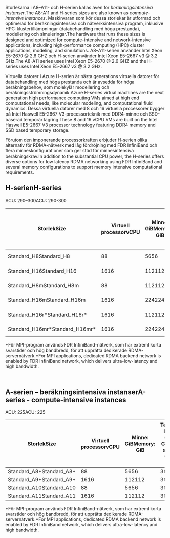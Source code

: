 <!-- A-series - compute-intensive instances, H-series -->

<span data-ttu-id="ac3ba-101">Storlekarna i A8–A11- och H-serien kallas även för *beräkningsintensiva instanser*.</span><span class="sxs-lookup"><span data-stu-id="ac3ba-101">The A8-A11 and H-series sizes are also known as *compute-intensive instances*.</span></span> <span data-ttu-id="ac3ba-102">Maskinvaran som kör dessa storlekar är utformad och optimerad för beräkningsintensiva och nätverksintensiva program, inklusive HPC-klustertillämpningar (databehandling med höga prestanda), modellering och simuleringar.</span><span class="sxs-lookup"><span data-stu-id="ac3ba-102">The hardware that runs these sizes is designed and optimized for compute-intensive and network-intensive applications, including high-performance computing (HPC) cluster applications, modeling, and simulations.</span></span> <span data-ttu-id="ac3ba-103">A8–A11-serien använder Intel Xeon E5-2670 @ 2,6 GHZ och H-serien använder Intel Xeon E5-2667 v3 @ 3,2 GHz.</span><span class="sxs-lookup"><span data-stu-id="ac3ba-103">The A8-A11 series uses Intel Xeon E5-2670 @ 2.6 GHZ and the H-series uses Intel Xeon E5-2667 v3 @ 3.2 GHz.</span></span> 

<span data-ttu-id="ac3ba-104">Virtuella datorer i Azure H-serien är nästa generations virtuella datorer för databehandling med höga prestanda och är avsedda för höga beräkningsbehov, som molekylär modellering och beräkningsströmningsdynamik.</span><span class="sxs-lookup"><span data-stu-id="ac3ba-104">Azure H-series virtual machines are the next generation high performance computing VMs aimed at high end computational needs, like molecular modeling, and computational fluid dynamics.</span></span> <span data-ttu-id="ac3ba-105">Dessa virtuella datorer med 8 och 16 virtuella processorer bygger på Intel Haswell E5-2667 V3-processorteknik med DDR4-minne och SSD-baserad temporär lagring.</span><span class="sxs-lookup"><span data-stu-id="ac3ba-105">These 8 and 16 vCPU VMs are built on the Intel Haswell E5-2667 V3 processor technology featuring DDR4 memory and SSD based temporary storage.</span></span> 

<span data-ttu-id="ac3ba-106">Förutom den imponerande processorkraften erbjuder H-serien olika alternativ för RDMA-nätverk med låg fördröjning med FDR InfiniBand och flera minneskonfigurationer som ger stöd för minnesintensiva beräkningskrav.</span><span class="sxs-lookup"><span data-stu-id="ac3ba-106">In addition to the substantial CPU power, the H-series offers diverse options for low latency RDMA networking using FDR InfiniBand and several memory configurations to support memory intensive computational requirements.</span></span>



## <a name="h-series"></a><span data-ttu-id="ac3ba-107">H-serien</span><span class="sxs-lookup"><span data-stu-id="ac3ba-107">H-series</span></span>

<span data-ttu-id="ac3ba-108">ACU: 290–300</span><span class="sxs-lookup"><span data-stu-id="ac3ba-108">ACU: 290-300</span></span>

| <span data-ttu-id="ac3ba-109">Storlek</span><span class="sxs-lookup"><span data-stu-id="ac3ba-109">Size</span></span> | <span data-ttu-id="ac3ba-110">Virtuell processor</span><span class="sxs-lookup"><span data-stu-id="ac3ba-110">vCPU</span></span> | <span data-ttu-id="ac3ba-111">Minne: GiB</span><span class="sxs-lookup"><span data-stu-id="ac3ba-111">Memory: GiB</span></span> | <span data-ttu-id="ac3ba-112">Temporär lagring (SSD) GiB</span><span class="sxs-lookup"><span data-stu-id="ac3ba-112">Temp storage (SSD) GiB</span></span> | <span data-ttu-id="ac3ba-113">Maximalt antal datadiskar</span><span class="sxs-lookup"><span data-stu-id="ac3ba-113">Max data disks</span></span> | <span data-ttu-id="ac3ba-114">Maximalt diskgenomflöde: IOPS</span><span class="sxs-lookup"><span data-stu-id="ac3ba-114">Max disk throughput: IOPS</span></span> | <span data-ttu-id="ac3ba-115">Maximalt antal nätverkskort</span><span class="sxs-lookup"><span data-stu-id="ac3ba-115">Max NICs</span></span> |
| --- | --- | --- | --- | --- | --- | --- |
| <span data-ttu-id="ac3ba-116">Standard_H8</span><span class="sxs-lookup"><span data-stu-id="ac3ba-116">Standard_H8</span></span> |<span data-ttu-id="ac3ba-117">8</span><span class="sxs-lookup"><span data-stu-id="ac3ba-117">8</span></span> |<span data-ttu-id="ac3ba-118">56</span><span class="sxs-lookup"><span data-stu-id="ac3ba-118">56</span></span> |<span data-ttu-id="ac3ba-119">1000</span><span class="sxs-lookup"><span data-stu-id="ac3ba-119">1000</span></span> |<span data-ttu-id="ac3ba-120">16</span><span class="sxs-lookup"><span data-stu-id="ac3ba-120">16</span></span> |<span data-ttu-id="ac3ba-121">16 × 500</span><span class="sxs-lookup"><span data-stu-id="ac3ba-121">16 x 500</span></span> |<span data-ttu-id="ac3ba-122">2</span><span class="sxs-lookup"><span data-stu-id="ac3ba-122">2</span></span>  |
| <span data-ttu-id="ac3ba-123">Standard_H16</span><span class="sxs-lookup"><span data-stu-id="ac3ba-123">Standard_H16</span></span> |<span data-ttu-id="ac3ba-124">16</span><span class="sxs-lookup"><span data-stu-id="ac3ba-124">16</span></span> |<span data-ttu-id="ac3ba-125">112</span><span class="sxs-lookup"><span data-stu-id="ac3ba-125">112</span></span> |<span data-ttu-id="ac3ba-126">2000</span><span class="sxs-lookup"><span data-stu-id="ac3ba-126">2000</span></span> |<span data-ttu-id="ac3ba-127">32</span><span class="sxs-lookup"><span data-stu-id="ac3ba-127">32</span></span> |<span data-ttu-id="ac3ba-128">32 × 500</span><span class="sxs-lookup"><span data-stu-id="ac3ba-128">32 x 500</span></span> |<span data-ttu-id="ac3ba-129">4</span><span class="sxs-lookup"><span data-stu-id="ac3ba-129">4</span></span> |
| <span data-ttu-id="ac3ba-130">Standard_H8m</span><span class="sxs-lookup"><span data-stu-id="ac3ba-130">Standard_H8m</span></span> |<span data-ttu-id="ac3ba-131">8</span><span class="sxs-lookup"><span data-stu-id="ac3ba-131">8</span></span> |<span data-ttu-id="ac3ba-132">112</span><span class="sxs-lookup"><span data-stu-id="ac3ba-132">112</span></span> |<span data-ttu-id="ac3ba-133">1000</span><span class="sxs-lookup"><span data-stu-id="ac3ba-133">1000</span></span> |<span data-ttu-id="ac3ba-134">16</span><span class="sxs-lookup"><span data-stu-id="ac3ba-134">16</span></span> |<span data-ttu-id="ac3ba-135">16 × 500</span><span class="sxs-lookup"><span data-stu-id="ac3ba-135">16 x 500</span></span> |<span data-ttu-id="ac3ba-136">2</span><span class="sxs-lookup"><span data-stu-id="ac3ba-136">2</span></span>  |
| <span data-ttu-id="ac3ba-137">Standard_H16m</span><span class="sxs-lookup"><span data-stu-id="ac3ba-137">Standard_H16m</span></span> |<span data-ttu-id="ac3ba-138">16</span><span class="sxs-lookup"><span data-stu-id="ac3ba-138">16</span></span> |<span data-ttu-id="ac3ba-139">224</span><span class="sxs-lookup"><span data-stu-id="ac3ba-139">224</span></span> |<span data-ttu-id="ac3ba-140">2000</span><span class="sxs-lookup"><span data-stu-id="ac3ba-140">2000</span></span> |<span data-ttu-id="ac3ba-141">32</span><span class="sxs-lookup"><span data-stu-id="ac3ba-141">32</span></span> |<span data-ttu-id="ac3ba-142">32 × 500</span><span class="sxs-lookup"><span data-stu-id="ac3ba-142">32 x 500</span></span> |<span data-ttu-id="ac3ba-143">4</span><span class="sxs-lookup"><span data-stu-id="ac3ba-143">4</span></span>  |
| <span data-ttu-id="ac3ba-144">Standard_H16r*</span><span class="sxs-lookup"><span data-stu-id="ac3ba-144">Standard_H16r*</span></span> |<span data-ttu-id="ac3ba-145">16</span><span class="sxs-lookup"><span data-stu-id="ac3ba-145">16</span></span> |<span data-ttu-id="ac3ba-146">112</span><span class="sxs-lookup"><span data-stu-id="ac3ba-146">112</span></span> |<span data-ttu-id="ac3ba-147">2000</span><span class="sxs-lookup"><span data-stu-id="ac3ba-147">2000</span></span> |<span data-ttu-id="ac3ba-148">32</span><span class="sxs-lookup"><span data-stu-id="ac3ba-148">32</span></span> |<span data-ttu-id="ac3ba-149">32 × 500</span><span class="sxs-lookup"><span data-stu-id="ac3ba-149">32 x 500</span></span> |<span data-ttu-id="ac3ba-150">4</span><span class="sxs-lookup"><span data-stu-id="ac3ba-150">4</span></span>  |
| <span data-ttu-id="ac3ba-151">Standard_H16mr*</span><span class="sxs-lookup"><span data-stu-id="ac3ba-151">Standard_H16mr*</span></span> |<span data-ttu-id="ac3ba-152">16</span><span class="sxs-lookup"><span data-stu-id="ac3ba-152">16</span></span> |<span data-ttu-id="ac3ba-153">224</span><span class="sxs-lookup"><span data-stu-id="ac3ba-153">224</span></span> |<span data-ttu-id="ac3ba-154">2000</span><span class="sxs-lookup"><span data-stu-id="ac3ba-154">2000</span></span> |<span data-ttu-id="ac3ba-155">32</span><span class="sxs-lookup"><span data-stu-id="ac3ba-155">32</span></span> |<span data-ttu-id="ac3ba-156">32 × 500</span><span class="sxs-lookup"><span data-stu-id="ac3ba-156">32 x 500</span></span> |<span data-ttu-id="ac3ba-157">4</span><span class="sxs-lookup"><span data-stu-id="ac3ba-157">4</span></span> |

<span data-ttu-id="ac3ba-158">*För MPI-program används FDR InfiniBand-nätverk, som har extremt korta svarstider och hög bandbredd, för att upprätta dedikerade RDMA-servernätverk.</span><span class="sxs-lookup"><span data-stu-id="ac3ba-158">*For MPI applications, dedicated RDMA backend network is enabled by FDR InfiniBand network, which delivers ultra-low-latency and high bandwidth.</span></span>

<br>



## <a name="a-series---compute-intensive-instances"></a><span data-ttu-id="ac3ba-159">A-serien – beräkningsintensiva instanser</span><span class="sxs-lookup"><span data-stu-id="ac3ba-159">A-series - compute-intensive instances</span></span>

<span data-ttu-id="ac3ba-160">ACU: 225</span><span class="sxs-lookup"><span data-stu-id="ac3ba-160">ACU: 225</span></span>

| <span data-ttu-id="ac3ba-161">Storlek</span><span class="sxs-lookup"><span data-stu-id="ac3ba-161">Size</span></span> | <span data-ttu-id="ac3ba-162">Virtuell processor</span><span class="sxs-lookup"><span data-stu-id="ac3ba-162">vCPU</span></span> | <span data-ttu-id="ac3ba-163">Minne: GiB</span><span class="sxs-lookup"><span data-stu-id="ac3ba-163">Memory: GiB</span></span> | <span data-ttu-id="ac3ba-164">Temporär lagring (HDD): GiB</span><span class="sxs-lookup"><span data-stu-id="ac3ba-164">Temp storage (HDD): GiB</span></span> | <span data-ttu-id="ac3ba-165">Maximalt antal datadiskar</span><span class="sxs-lookup"><span data-stu-id="ac3ba-165">Max data disks</span></span> | <span data-ttu-id="ac3ba-166">Maximalt diskgenomflöde: IOPS</span><span class="sxs-lookup"><span data-stu-id="ac3ba-166">Max data disk throughput: IOPS</span></span> | <span data-ttu-id="ac3ba-167">Maximalt antal nätverkskort</span><span class="sxs-lookup"><span data-stu-id="ac3ba-167">Max NICs</span></span>|
| --- | --- | --- | --- | --- | --- | --- |
| <span data-ttu-id="ac3ba-168">Standard_A8*</span><span class="sxs-lookup"><span data-stu-id="ac3ba-168">Standard_A8*</span></span> |<span data-ttu-id="ac3ba-169">8</span><span class="sxs-lookup"><span data-stu-id="ac3ba-169">8</span></span> |<span data-ttu-id="ac3ba-170">56</span><span class="sxs-lookup"><span data-stu-id="ac3ba-170">56</span></span> |<span data-ttu-id="ac3ba-171">382</span><span class="sxs-lookup"><span data-stu-id="ac3ba-171">382</span></span> |<span data-ttu-id="ac3ba-172">16</span><span class="sxs-lookup"><span data-stu-id="ac3ba-172">16</span></span> |<span data-ttu-id="ac3ba-173">16 × 500</span><span class="sxs-lookup"><span data-stu-id="ac3ba-173">16x500</span></span> |<span data-ttu-id="ac3ba-174">2</span><span class="sxs-lookup"><span data-stu-id="ac3ba-174">2</span></span> |
| <span data-ttu-id="ac3ba-175">Standard_A9*</span><span class="sxs-lookup"><span data-stu-id="ac3ba-175">Standard_A9*</span></span> |<span data-ttu-id="ac3ba-176">16</span><span class="sxs-lookup"><span data-stu-id="ac3ba-176">16</span></span> |<span data-ttu-id="ac3ba-177">112</span><span class="sxs-lookup"><span data-stu-id="ac3ba-177">112</span></span> |<span data-ttu-id="ac3ba-178">382</span><span class="sxs-lookup"><span data-stu-id="ac3ba-178">382</span></span> |<span data-ttu-id="ac3ba-179">16</span><span class="sxs-lookup"><span data-stu-id="ac3ba-179">16</span></span> |<span data-ttu-id="ac3ba-180">16 × 500</span><span class="sxs-lookup"><span data-stu-id="ac3ba-180">16x500</span></span> |<span data-ttu-id="ac3ba-181">4</span><span class="sxs-lookup"><span data-stu-id="ac3ba-181">4</span></span> |
| <span data-ttu-id="ac3ba-182">Standard_A10</span><span class="sxs-lookup"><span data-stu-id="ac3ba-182">Standard_A10</span></span> |<span data-ttu-id="ac3ba-183">8</span><span class="sxs-lookup"><span data-stu-id="ac3ba-183">8</span></span> |<span data-ttu-id="ac3ba-184">56</span><span class="sxs-lookup"><span data-stu-id="ac3ba-184">56</span></span> |<span data-ttu-id="ac3ba-185">382</span><span class="sxs-lookup"><span data-stu-id="ac3ba-185">382</span></span> |<span data-ttu-id="ac3ba-186">16</span><span class="sxs-lookup"><span data-stu-id="ac3ba-186">16</span></span> |<span data-ttu-id="ac3ba-187">16 × 500</span><span class="sxs-lookup"><span data-stu-id="ac3ba-187">16x500</span></span> |<span data-ttu-id="ac3ba-188">2</span><span class="sxs-lookup"><span data-stu-id="ac3ba-188">2</span></span>  |
| <span data-ttu-id="ac3ba-189">Standard_A11</span><span class="sxs-lookup"><span data-stu-id="ac3ba-189">Standard_A11</span></span> |<span data-ttu-id="ac3ba-190">16</span><span class="sxs-lookup"><span data-stu-id="ac3ba-190">16</span></span> |<span data-ttu-id="ac3ba-191">112</span><span class="sxs-lookup"><span data-stu-id="ac3ba-191">112</span></span> |<span data-ttu-id="ac3ba-192">382</span><span class="sxs-lookup"><span data-stu-id="ac3ba-192">382</span></span> |<span data-ttu-id="ac3ba-193">16</span><span class="sxs-lookup"><span data-stu-id="ac3ba-193">16</span></span> |<span data-ttu-id="ac3ba-194">16 × 500</span><span class="sxs-lookup"><span data-stu-id="ac3ba-194">16x500</span></span> |<span data-ttu-id="ac3ba-195">4</span><span class="sxs-lookup"><span data-stu-id="ac3ba-195">4</span></span> |

<span data-ttu-id="ac3ba-196">*För MPI-program används FDR InfiniBand-nätverk, som har extremt korta svarstider och hög bandbredd, för att upprätta dedikerade RDMA-servernätverk.</span><span class="sxs-lookup"><span data-stu-id="ac3ba-196">*For MPI applications, dedicated RDMA backend network is enabled by FDR InfiniBand network, which delivers ultra-low-latency and high bandwidth.</span></span>

<br>



